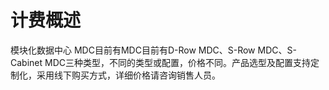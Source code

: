 # **计费概述**
模块化数据中心 MDC目前有MDC目前有D-Row MDC、S-Row MDC、S-Cabinet MDC三种类型，不同的类型或配置，价格不同。产品选型及配置支持定制化，采用线下购买方式，详细价格请咨询销售人员。
